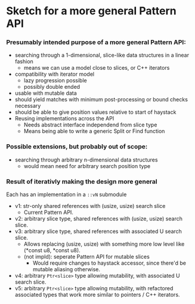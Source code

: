 # Sketch for a more general Pattern API

### Presumably intended purpose of a more general Pattern API:

- searching through a 1-dimensional, slice-like data structures in a linear fashion
    - means we can use a model close to slices, or C++ iterators
- compatibility with iterator model
    - lazy progression possible
    - possibly double ended
- usable with mutable data
- should yield matches with minimum post-processing or bound checks necessary
- should be able to give position values relative to start of haystack
- Reusing implementations across the API
    - Needs abstract interface independend from slice type
    - Means being able to write a generic Split or Find function

### Possible extensions, but probably out of scope:

- searching through arbitrary n-dimensional data structures
    - would mean need for arbitrary search position type

### Result of iterativly making the design more general

Each has an implementation in a `::vN` submodule

- v1: str-only shared references with (usize, usize) search slice
  - Current Pattern API.
- v2: arbitrary slice type, shared references with (usize, usize) search slice.
- v3: arbitrary slice type, shared references with associated U search slice.
    - Allows replacing (usize, usize) with something more low level like
      (*const u8, *const u8).
    - (not impld): seperate Pattern API for mutable slices
        - Would require changes to haystack accessor,
          since there'd be mutable aliasing otherwise.
- v4: arbitrary `Ptr<slice>` type allowing mutability, with associated U search slice.
- v5: arbitrary `Ptr<slice>` type allowing mutability,
      with refactored associated types that work more similar to pointers /
      C++ iterators.
